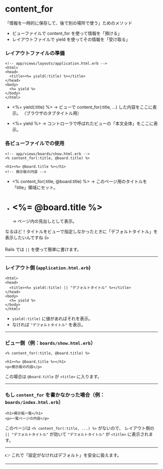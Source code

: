 # content_for
「情報を一時的に保存して、後で別の場所で使う」ためのメソッド

- ビューファイルで content_for を使って情報を「預ける」
- レイアウトファイルで yield を使ってその情報を「受け取る」

### レイアウトファイルの準備
```
<!-- app/views/layouts/application.html.erb -->
<html>
<head>
  <title><%= yield(:title) %></title>
</head>
<body>
  <%= yield %>
</body>
</html>
```
- <%= yield(:title) %> → ビューで content_for(:title, ...) した内容をここに表示。
（ブラウザのタブタイトル用）

- <%= yield %> → コントローラで呼ばれたビューの「本文全体」をここに表示。

### 各ビューファイルでの使用
```
<!-- app/views/boards/show.html.erb -->
<% content_for(:title, @board.title) %>

<h1><%= @board.title %></h1>
<!-- 掲示板の内容 -->
```
- <% content_for(:title, @board.title) %> → このページ用のタイトルを「title」領域にセット。
- <h1><%= @board.title %></h1> → ページ内の見出しとして表示。

なるほど！タイトルをビューで指定しなかったときに「デフォルトタイトル」を表示したいんですね 👍

Rails では `||` を使って簡単に書けます。

---

### レイアウト側 (`application.html.erb`)

```erb
<html>
<head>
  <title><%= yield(:title) || "デフォルトタイトル" %></title>
</head>
<body>
  <%= yield %>
</body>
</html>
```

* `yield(:title)` に値があればそれを表示。
* なければ `"デフォルトタイトル"` を表示。

---

### ビュー側（例：`boards/show.html.erb`）

```erb
<% content_for(:title, @board.title) %>

<h1><%= @board.title %></h1>
<p>掲示板の内容</p>
```

この場合は `@board.title` が `<title>` に入ります。

---

### もし `content_for` を書かなかった場合（例：`boards/index.html.erb`）

```erb
<h1>掲示板一覧</h1>
<p>一覧ページの内容</p>
```

このページは `<% content_for(:title, ...) %>` がないので、
レイアウト側の `|| "デフォルトタイトル"` が効いて `"デフォルトタイトル"` が `<title>` に表示されます。

---

👉 これで「設定がなければデフォルト」を安全に扱えます。

---

